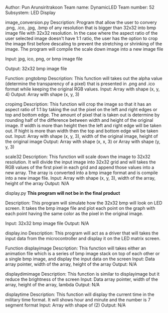 Author: Pun Arunsiritrakoon
Team name: DynamicLED
Team number: 52
Subsystem: LED Display

image_conversion.py
Description: Program that allow the user to convery .png, .ico, .jpg, .bmp of any resolution that is bigger than 32x32 into bmp image file with 32x32 resolution.
In the case where the aspect ratio of the user selected image doesn't have 1:1 ratio, the user has the option to crop the image first before descaling to prevent the stretching
or shrinking of the image. The program will compile the scale down image into a new image file

Input: jpg, ico, png, or bmp image file

Output: 32x32 bmp image file

Function:
pngtobmp
Description: This function will takes out the alpha value (determine the transparency of a pixel) that is presented in .png and .ico format while keeping the original RGB values.
Input: Array with shape (x, y, 4)
Output: Array with shape (x, y, 3)

cropimg
Description: This function will crop the image so that it has an aspect ratio of 1:1 by taking the out the pixel on the left and right edges or top and bottom edge. The amount
of pixel that is taken out is determine by rounding half of the difference between width and height of the original image. If width is more than height then the left and right edge
will be taken out. If hight is more than width then the top and bottom edge will be taken out.
Input: Array with shape (x, y, 3), width of the original image, height of the original image
Output: Array with shape (x, x, 3) or Array with shape (y, y, 3)

scale32
Description: This function will scale down the image to 32x32 resolution. It will divide the input image into 32x32 grid and will takes the RGB values of the first pixel in each grid
and append those values into a new array. The array is converted into a bmp image format and is compile into a new image file.
Input: Array with shape (x, y, 3), width of the array, height of the array
Output: N/A



display.py
**This program will not be in the final product**

Description: This program will simulate how the 32x32 bmp will look on LED screen. It takes the bmp image file and plot each point on the graph with each point having the same color as 
the pixel in the original image.

Input: 32x32 bmp image file
Output: N/A



display.ino
Description: This program will act as a driver that will takes the input data from the microcontroller and display it on the LED matrix screen.

Function
displayimage
Description: This function will takes either an animation file which is a series of bmp image stack on top of each other or a single bmp image, and display the input data on the screen
Input: Data array pointer, width of the array, height of the array
Output: N/A

displaydimimage
Description: This function is similar to displayimage but it reduce the brightness of the screen
Input: Data array pointer, width of the array, height of the array, lambda
Output: N/A

displaytime
Description: This function will display the current time in the military time format. It will shows hour and minute and the number is 7 segment format
Input: Array with shape of (2)
Output: N/A
